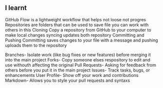 <h2> I learnt </h2>
GitHub Flow is a lightweight workflow that helps not loose not progres
Repositories are folders that can be used to save file you can work with others in this 
Cloning Copy a repository from GitHub to your computer to make local changes syncing updates both repository
Committing and Pushing Committing saves changes to your file with a message and pushing uploads them to the repository

Branches- Isolate work (like bug fixes or new features) before merging it into the main project
Forks- Copy someone elses respository to edit and use withouth affecting the original
Pull Requests- Asking for feedback from others before you put it in the main project
Issues- Track tasks, bugs, or enhancements
User Profile- Show off your work and contributions
Markdown- Allows you to style your pull requests and syntaxs
